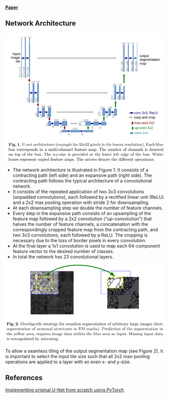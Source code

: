 [**Paper**](https://arxiv.org/pdf/1505.04597.pdf)

## Network Architecture
<p align="center">
  <img src = "https://github.com/ishandutta0098/paper-implementations/blob/main/UNet/images/Figure-1.png"/>
</p>

- The network architecture is illustrated in Figure 1. It consists of a contracting path (left side) and an expansive path (right side). The contracting path follows
the typical architecture of a convolutional network. 
- It consists of the repeated application of two 3x3 convolutions (unpadded convolutions), each followed by a rectified linear unit (ReLU) and a 2x2 max pooling operation with stride 2
for downsampling. 
- At each downsampling step we double the number of feature channels. 
- Every step in the expansive path consists of an upsampling of the feature map followed by a 2x2 convolution (“up-convolution”) that halves the number of feature channels, a concatenation with the correspondingly cropped
feature map from the contracting path, and two 3x3 convolutions, each followed by a ReLU. The cropping is necessary due to the loss of border pixels in every convolution. 
- At the final layer a 1x1 convolution is used to map each 64-component feature vector to the desired number of classes. 
- In total the network has 23 convolutional layers.

<p align="center">
  <img src = "https://github.com/ishandutta0098/paper-implementations/blob/main/UNet/images/Figure-2.png"/>
</p>

To allow a seamless tiling of the output segmentation map (see Figure 2), it is important to select the input tile size such that all 2x2 max-pooling operations
are applied to a layer with an even x- and y-size.

## References
[Implementing original U-Net from scratch using PyTorch](https://www.youtube.com/watch?v=u1loyDCoGbE&t=452s)
